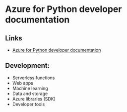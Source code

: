 # Azure for Python developer documentation
	
## Links
- [Azure for Python developer documentation](https://docs.microsoft.com/pl-pl/azure/developer/python/)

## Development:
- Serverless functions
- Web apps
- Machine learning
- Data and storage
- Azure libraries (SDK)
- Developer tools


